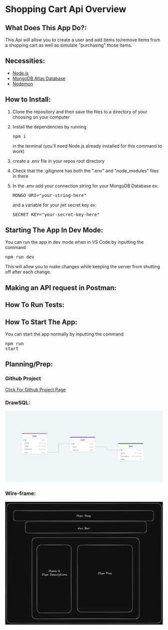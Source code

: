 # Shopping Cart Api Overview

## What Does This App Do?:

This Api will allow you to create a user and add items to/remove items from a shopping cart as well as simulate "purchasing" those items.

## Necessities:

<ul>
<li><a href="https://nodejs.org">Node.js</a></li>
<li><a href="https://www.mongodb.com/cloud/atlas/register">MongoDB Atlas Database</a></li>
<li><a href="https://www.npmjs.com/package/nodemon">Nodemon</a></li>

</ul>


## How to Install:

1. Clone the repository and then save the files to a directory of your choosing on your computer

2. Install the dependencies by running <pre>npm i</pre> in the terminal (you'll need Node.js already installed for this command to work)

3. create a .env file in your repos root directory

4. Check that the .gitignore has both the ".env" and "node_modules" files in there

5. In the .env add your connection string for your MongoDB Database ex:<pre>MONGO_URI="your-string-here"</pre> and a variable for your jwt secret key ex: <pre>SECRET_KEY="your-secret-key-here"</pre>


## Starting The App In Dev Mode:

You can run the app in dev mode when in VS Code by inputting the command
<pre>npm run dev</pre> This will allow you to make changes while keeping the server from shutting off after each change.

## Making an API request in Postman:

## How To Run Tests:

## How To Start The App:

You can start the app normally by inputting the command <pre>npm run start</pre>

## Planning/Prep:

### Github Project
<a href=https://github.com/users/jmlmx/projects/2/views/1>Click For Github Project Page</a>

### DrawSQL:
![DrawSQL](<assets/Project 2 DrawSQL.png>)

### Wire-frame:
![Wire-frame](<assets/Project 2 Wireframe.png>)